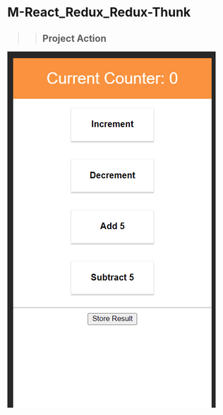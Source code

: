 # M-React_Redux_Redux-Thunk

>> ## Project Action
 
[![Demo CountPages alpha](https://github.com/LukaszKolodziejski/M-React_Redux_Redux-Thunk/blob/master/src/videoGIF.gif)](https://github.com/LukaszKolodziejski/M-React_Redux_Redux-Thunk)
